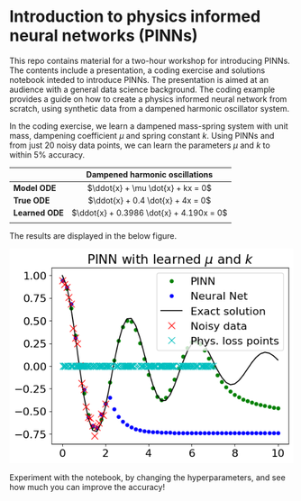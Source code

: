 # Introduction to physics informed neural networks (PINNs)

This repo contains material for a two-hour workshop for introducing PINNs. The contents include a presentation, a coding exercise and solutions notebook inteded to introduce PINNs. The presentation is aimed at an audience with a general data science background. The coding example provides a guide on how to create a physics informed neural network from scratch, using synthetic data from a dampened harmonic oscillator system. 

In the coding exercise, we learn a dampened mass-spring system with unit mass, dampening coefficient $\mu$ and spring constant $k$. Using PINNs and from just 20 noisy data points, we can learn the parameters $\mu$ and $k$ to within 5% accuracy. 

| | Dampened harmonic oscillations| 
|-----------|:----------:|
| **Model ODE**  | $\ddot{x} + \mu \dot{x} + kx = 0$ |
| **True ODE**  | $\ddot{x} + 0.4 \dot{x} + 4x = 0$ |
| **Learned ODE**  | $\ddot{x} + 0.3986 \dot{x} + 4.190x = 0$|
| | |

The results are displayed in the below figure.

![Learning the dynamics of a dampened oscillator with PINNs](results.png)

Experiment with the notebook, by changing the hyperparameters, and see how much you can improve the accuracy! 
